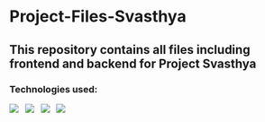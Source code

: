# Project-Files-Svasthya
## This repository contains all files including frontend and backend for Project Svasthya
### Technologies used:
 <img src="https://img.icons8.com/color/48/000000/html-5.png"/> &nbsp;
 <img src="https://img.icons8.com/color/48/000000/nodejs.png"/> &nbsp;
 <img src="https://img.icons8.com/color/48/000000/mysql-logo.png"/> &nbsp;
 <img src="https://img.icons8.com/color/48/000000/css3.png"/> &nbsp;
